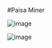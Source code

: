 #Paisa Miner

![image](https://github.com/user-attachments/assets/e56a2687-3fda-438d-8c17-c7f3a5c22f31)

![image](https://github.com/user-attachments/assets/911fa842-3b48-4a6a-9fde-5ddc025f143f)

